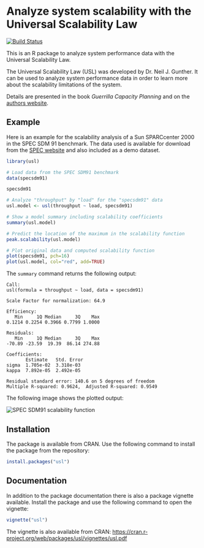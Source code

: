 # Analyze system scalability with the Universal Scalability Law

[![Build Status](https://travis-ci.org/smoeding/usl.svg?branch=master)](https://travis-ci.org/smoeding/usl)

This is an R package to analyze system performance data with the Universal Scalability Law.

The Universal Scalability Law (USL) was developed by Dr. Neil J. Gunther. It can be used to analyze system performance data in order to learn more about the scalability limitations of the system.

Details are presented in the book *Guerrilla Capacity Planning* and on the [authors website](http://www.perfdynamics.com/).

## Example

Here is an example for the scalability analysis of a Sun SPARCcenter 2000 in the SPEC SDM 91 benchmark. The data used is available for download from the [SPEC website](http://www.spec.org/osg/sdm91/results/results.html) and also included as a demo dataset.

```R
library(usl)

# Load data from the SPEC SDM91 benchmark
data(specsdm91)

specsdm91

# Analyze "throughput" by "load" for the "specsdm91" data
usl.model <- usl(throughput ~ load, specsdm91)

# Show a model summary including scalability coefficients
summary(usl.model)

# Predict the location of the maximum in the scalability function
peak.scalability(usl.model)

# Plot original data and computed scalability function
plot(specsdm91, pch=16)
plot(usl.model, col="red", add=TRUE)
```

The ```summary``` command returns the following output:

```
Call:
usl(formula = throughput ~ load, data = specsdm91)

Scale Factor for normalization: 64.9

Efficiency:
   Min     1Q Median     3Q    Max
0.1214 0.2254 0.3966 0.7799 1.0000

Residuals:
   Min     1Q Median     3Q    Max
-70.89 -23.59  19.39  86.14 274.88

Coefficients:
	   Estimate   Std. Error
sigma  1.705e-02  3.318e-03
kappa  7.892e-05  2.492e-05

Residual standard error: 140.6 on 5 degrees of freedom
Multiple R-squared: 0.9624,  Adjusted R-squared: 0.9549
```

The following image shows the plotted output:

![SPEC SDM91 scalability function](http://download.moeding.net/gfx/usl-package/specsdm91.png "SPEC SDM91 scalability function")

## Installation

The package is available from CRAN. Use the following command to install the package from the repository:

```R
install.packages("usl")
```

## Documentation

In addition to the package documentation there is also a package vignette available. Install the package and use the following command to open the vignette:

```R
vignette("usl")
```

The vignette is also available from CRAN: <https://cran.r-project.org/web/packages/usl/vignettes/usl.pdf>

